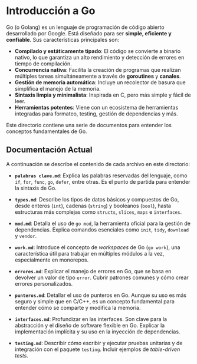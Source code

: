 # Introducción a Go

Go (o Golang) es un lenguaje de programación de código abierto desarrollado por Google. Está diseñado para ser **simple, eficiente y confiable**. Sus características principales son:

- **Compilado y estáticamente tipado**: El código se convierte a binario nativo, lo que garantiza un alto rendimiento y detección de errores en tiempo de compilación.
- **Concurrencia nativa**: Facilita la creación de programas que realizan múltiples tareas simultáneamente a través de **goroutines** y **canales**.
- **Gestión de memoria automática**: Incluye un recolector de basura que simplifica el manejo de la memoria.
- **Sintaxis limpia y minimalista**: Inspirada en C, pero más simple y fácil de leer.
- **Herramientas potentes**: Viene con un ecosistema de herramientas integradas para formateo, testing, gestión de dependencias y más.

Este directorio contiene una serie de documentos para entender los conceptos fundamentales de Go.

## Documentación Actual

A continuación se describe el contenido de cada archivo en este directorio:

- **`palabras clave.md`**: Explica las palabras reservadas del lenguaje, como `if`, `for`, `func`, `go`, `defer`, entre otras. Es el punto de partida para entender la sintaxis de Go.

- **`types.md`**: Describe los tipos de datos básicos y compuestos de Go, desde enteros (`int`), cadenas (`string`) y booleanos (`bool`), hasta estructuras más complejas como `structs`, `slices`, `maps` e `interfaces`.

- **`mod.md`**: Detalla el uso de `go mod`, la herramienta oficial para la gestión de dependencias. Explica comandos esenciales como `init`, `tidy`, `download` y `vendor`.

- **`work.md`**: Introduce el concepto de *workspaces* de Go (`go work`), una característica útil para trabajar en múltiples módulos a la vez, especialmente en monorepos.

- **`errores.md`**: Explicar el manejo de errores en Go, que se basa en devolver un valor de tipo `error`. Cubrir patrones comunes y cómo crear errores personalizados.

- **`punteros.md`**: Detallar el uso de punteros en Go. Aunque su uso es más seguro y simple que en C/C++, es un concepto fundamental para entender cómo se comparte y modifica la memoria.

- **`interfaces.md`**: Profundizar en las interfaces. Son clave para la abstracción y el diseño de software flexible en Go. Explicar la implementación implícita y su uso en la inyección de dependencias.

- **`testing.md`**: Describir cómo escribir y ejecutar pruebas unitarias y de integración con el paquete `testing`. Incluir ejemplos de *table-driven tests*.
